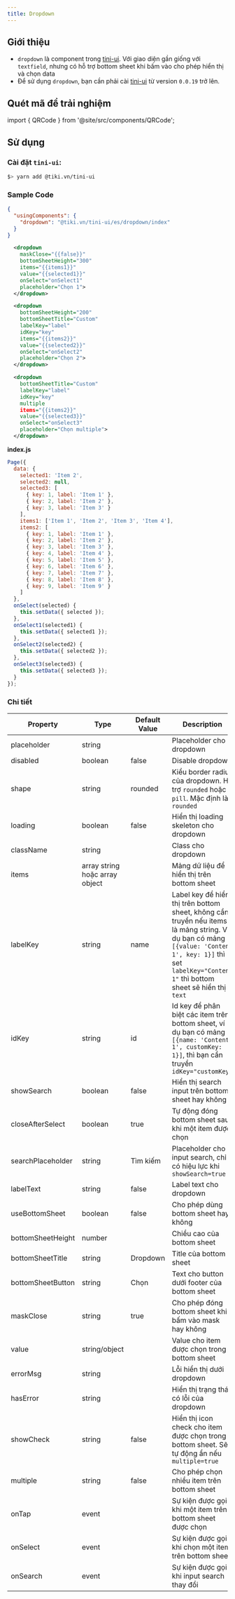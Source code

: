 ```yaml
---
title: Dropdown
---
```


## Giới thiệu

- `dropdown` là component trong [tini-ui](https://www.npmjs.com/package/@tiki.vn/tini-ui). Với giao diện gần giống với `textfield`, nhưng có hỗ trợ bottom sheet khi bấm vào cho phép hiển thị và chọn data
- Để sử dụng `dropdown`, bạn cần phải cài [tini-ui](https://www.npmjs.com/package/@tiki.vn/tini-ui) từ version `0.0.19` trở lên.

## Quét mã để trải nghiệm

import { QRCode } from '@site/src/components/QRCode';

<QRCode page="pages/component/advance/form/dropdown/index" />

## Sử dụng

### Cài đặt `tini-ui`:

```bash
$> yarn add @tiki.vn/tini-ui
```

### Sample Code

```json title=index.json
{
  "usingComponents": {
    "dropdown": "@tiki.vn/tini-ui/es/dropdown/index"
  }
}
```

```xml title=index.txml
  <dropdown
    maskClose="{{false}}"
    bottomSheetHeight="300"
    items="{{items1}}"
    value="{{selected1}}"
    onSelect="onSelect1"
    placeholder="Chọn 1">
  </dropdown>

  <dropdown
    bottomSheetHeight="200"
    bottomSheetTitle="Custom"
    labelKey="label"
    idKey="key"
    items="{{items2}}"
    value="{{selected2}}"
    onSelect="onSelect2"
    placeholder="Chọn 2">
  </dropdown>

  <dropdown
    bottomSheetTitle="Custom"
    labelKey="label"
    idKey="key"
    multiple
    items="{{items2}}"
    value="{{selected3}}"
    onSelect="onSelect3"
    placeholder="Chọn multiple">
  </dropdown>
```

**index.js**

```js
Page({
  data: {
    selected1: 'Item 2',
    selected2: null,
    selected3: [
      { key: 1, label: 'Item 1' },
      { key: 2, label: 'Item 2' },
      { key: 3, label: 'Item 3' }
    ],
    items1: ['Item 1', 'Item 2', 'Item 3', 'Item 4'],
    items2: [
      { key: 1, label: 'Item 1' },
      { key: 2, label: 'Item 2' },
      { key: 3, label: 'Item 3' },
      { key: 4, label: 'Item 4' },
      { key: 5, label: 'Item 5' },
      { key: 6, label: 'Item 6' },
      { key: 7, label: 'Item 7' },
      { key: 8, label: 'Item 8' },
      { key: 9, label: 'Item 9' }
    ]
  },
  onSelect(selected) {
    this.setData({ selected });
  },
  onSelect1(selected1) {
    this.setData({ selected1 });
  },
  onSelect2(selected2) {
    this.setData({ selected2 });
  },
  onSelect3(selected3) {
    this.setData({ selected3 });
  }
});
```

### Chi tiết

| Property          | Type                           | Default Value | Description                                                                                                                                                                                               |
| ----------------- | ------------------------------ | ------------- | --------------------------------------------------------------------------------------------------------------------------------------------------------------------------------------------------------- |
| placeholder       | string                         |               | Placeholder cho dropdown                                                                                                                                                                                  |
| disabled          | boolean                        | false         | Disable dropdown                                                                                                                                                                                          |
| shape             | string                         | rounded       | Kiểu border radius của dropdown. Hỗ trợ `rounded` hoặc `pill`. Mặc định là `rounded`                                                                                                                      |
| loading           | boolean                        | false         | Hiển thị loading skeleton cho dropdown                                                                                                                                                                    |
| className         | string                         |               | Class cho dropdown                                                                                                                                                                                        |
| items             | array string hoặc array object |               | Mảng dữ liệu để hiển thị trên bottom sheet                                                                                                                                                                |
| labelKey          | string                         | name          | Label key để hiển thị trên bottom sheet, không cần truyền nếu items là mảng string. Ví dụ bạn có mảng `[{value: 'Content 1', key: 1}]` thì set `labelKey="Content 1"` thì bottom sheet sẽ hiển thị `text` |
| idKey             | string                         | id            | Id key để phân biệt các item trên bottom sheet, ví dụ bạn có mảng `[{name: 'Content 1', customKey: 1}]`, thì bạn cần truyền `idKey="customKey"`                                                           |
| showSearch        | boolean                        | false         | Hiển thị search input trên bottom sheet hay không                                                                                                                                                         |
| closeAfterSelect  | boolean                        | true          | Tự động đóng bottom sheet sau khi một item được chọn                                                                                                                                                      |
| searchPlaceholder | string                         | Tìm kiếm      | Placeholder cho input search, chỉ có hiệu lực khi `showSearch=true`                                                                                                                                       |
| labelText         | string                         | false         | Label text cho dropdown                                                                                                                                                                                   |
| useBottomSheet    | boolean                        | false         | Cho phép dùng bottom sheet hay không                                                                                                                                                                      |
| bottomSheetHeight | number                         |               | Chiều cao của bottom sheet                                                                                                                                                                                |
| bottomSheetTitle  | string                         | Dropdown      | Title của bottom sheet                                                                                                                                                                                    |
| bottomSheetButton | string                         | Chọn          | Text cho button dưới footer của bottom sheet                                                                                                                                                              |
| maskClose         | string                         | true          | Cho phép đóng bottom sheet khi bấm vào mask hay không                                                                                                                                                     |
| value             | string/object                  |               | Value cho item được chọn trong bottom sheet                                                                                                                                                               |
| errorMsg          | string                         |               | Lỗi hiển thị dưới dropdown                                                                                                                                                                                |
| hasError          | string                         |               | Hiển thị trạng thái có lỗi của dropdown                                                                                                                                                                   |
| showCheck         | string                         | false         | Hiển thị icon check cho item được chọn trong bottom sheet. Sẽ tự động ẩn nếu `multiple=true`                                                                                                              |
| multiple          | string                         | false         | Cho phép chọn nhiều item trên bottom sheet                                                                                                                                                                |
| onTap             | event                          |               | Sự kiện được gọi khi một item trên bottom sheet được chọn                                                                                                                                                 |
| onSelect          | event                          |               | Sự kiện được gọi khi chọn một item trên bottom sheet                                                                                                                                                      |
| onSearch          | event                          |               | Sự kiện được gọi khi input search thay đổi                                                                                                                                                                |
